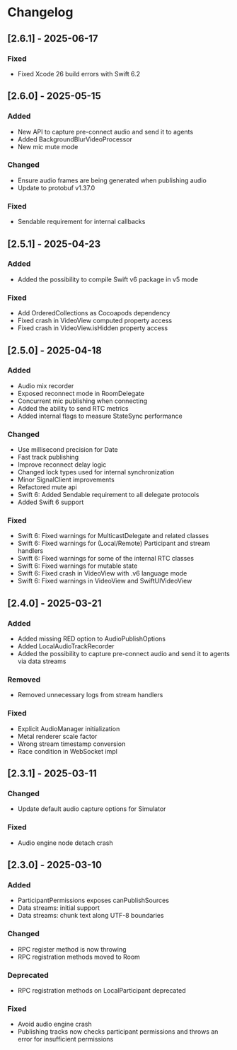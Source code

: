# Changelog

## [2.6.1] - 2025-06-17

### Fixed

- Fixed Xcode 26 build errors with Swift 6.2

## [2.6.0] - 2025-05-15

### Added

- New API to capture pre-connect audio and send it to agents
- Added BackgroundBlurVideoProcessor
- New mic mute mode

### Changed

- Ensure audio frames are being generated when publishing audio
- Update to protobuf v1.37.0

### Fixed

- Sendable requirement for internal callbacks

## [2.5.1] - 2025-04-23

### Added

- Added the possibility to compile Swift v6 package in v5 mode

### Fixed

- Add OrderedCollections as Cocoapods dependency
- Fixed crash in VideoView computed property access
- Fixed crash in VideoView.isHidden property access

## [2.5.0] - 2025-04-18

### Added

- Audio mix recorder
- Exposed reconnect mode in RoomDelegate
- Concurrent mic publishing when connecting
- Added the ability to send RTC metrics
- Added internal flags to measure StateSync performance

### Changed

- Use millisecond precision for Date
- Fast track publishing
- Improve reconnect delay logic
- Changed lock types used for internal synchronization
- Minor SignalClient improvements
- Refactored mute api
- Swift 6: Added Sendable requirement to all delegate protocols
- Added Swift 6 support

### Fixed

- Swift 6: Fixed warnings for MulticastDelegate and related classes
- Swift 6: Fixed warnings for (Local/Remote) Participant and stream handlers
- Swift 6: Fixed warnings for some of the internal RTC classes
- Swift 6: Fixed warnings for mutable state
- Swift 6: Fixed crash in VideoView with .v6 language mode
- Swift 6: Fixed warnings in VideoView and SwiftUIVideoView

## [2.4.0] - 2025-03-21

### Added

- Added missing RED option to AudioPublishOptions
- Added LocalAudioTrackRecorder
- Added the possibility to capture pre-connect audio and send it to agents via data streams

### Removed

- Removed unnecessary logs from stream handlers

### Fixed

- Explicit AudioManager initialization
- Metal renderer scale factor
- Wrong stream timestamp conversion
- Race condition in WebSocket impl

## [2.3.1] - 2025-03-11

### Changed

- Update default audio capture options for Simulator

### Fixed

- Audio engine node detach crash

## [2.3.0] - 2025-03-10

### Added

- ParticipantPermissions exposes canPublishSources
- Data streams: initial support
- Data streams: chunk text along UTF-8 boundaries

### Changed

- RPC register method is now throwing
- RPC registration methods moved to Room

### Deprecated

- RPC registration methods on LocalParticipant deprecated

### Fixed

- Avoid audio engine crash
- Publishing tracks now checks participant permissions and throws an error for insufficient permissions
